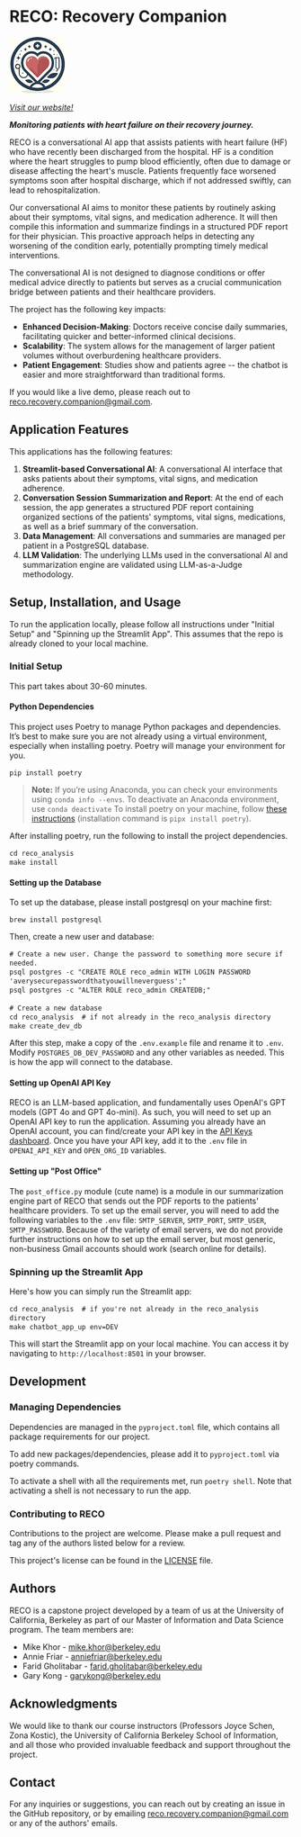 # RECO: Recovery Companion

![RECO logo](reco_analysis/docs/reco_logo.jpeg)

[_Visit our website!_](https://recoverycompanion.github.io/reco/)

___Monitoring patients with heart failure on their recovery journey.___

RECO is a conversational AI app that assists patients with heart failure (HF) who have recently been discharged from the hospital. HF is a condition where the heart struggles to pump blood efficiently, often due to damage or disease affecting the heart's muscle. Patients frequently face worsened symptoms soon after hospital discharge, which if not addressed swiftly, can lead to rehospitalization.

Our conversational AI aims to monitor these patients by routinely asking about their symptoms, vital signs, and medication adherence. It will then compile this information and summarize findings in a structured PDF report for their physician. This proactive approach helps in detecting any worsening of the condition early, potentially prompting timely medical interventions.

The conversational AI is not designed to diagnose conditions or offer medical advice directly to patients but serves as a crucial communication bridge between patients and their healthcare providers.

The project has the following key impacts:

- __Enhanced Decision-Making__: Doctors receive concise daily summaries, facilitating quicker and better-informed clinical decisions.
- __Scalability__: The system allows for the management of larger patient volumes without overburdening healthcare providers.
- __Patient Engagement__: Studies show and patients agree -- the chatbot is easier and more straightforward than traditional forms.

If you would like a live demo, please reach out to <reco.recovery.companion@gmail.com>.

## Application Features

This applications has the following features:

1. __Streamlit-based Conversational AI__: A conversational AI interface that asks patients about their symptoms, vital signs, and medication adherence.
2. __Conversation Session Summarization and Report__: At the end of each session, the app generates a structured PDF report containing organized sections of the patients' symptoms, vital signs, medications, as well as a brief summary of the conversation.
3. __Data Management__: All conversations and summaries are managed per patient in a PostgreSQL database.
4. __LLM Validation__: The underlying LLMs used in the conversational AI and summarization engine are validated using LLM-as-a-Judge methodology.

## Setup, Installation, and Usage

To run the application locally, please follow all instructions under "Initial Setup" and "Spinning up the Streamlit App". This assumes that the repo is already cloned to your local machine.

### Initial Setup

This part takes about 30-60 minutes.

#### Python Dependencies

This project uses Poetry to manage Python packages and dependencies. It’s best to make sure you are not already using a virtual environment, especially when installing poetry. Poetry will manage your environment for you.

```{bash}
pip install poetry
```

> __Note:__ If you’re using Anaconda, you can check your environments using `conda info --envs`. To deactivate an Anaconda environment, use `conda deactivate` To install poetry on your machine, follow [these instructions](https://python-poetry.org/docs/) (installation command is `pipx install poetry`).

After installing poetry, run the following to install the project dependencies.

```{bash}
cd reco_analysis
make install
```

#### Setting up the Database

To set up the database, please install postgresql on your machine first:

```{bash}
brew install postgresql
```

Then, create a new user and database:

```{bash}
# Create a new user. Change the password to something more secure if needed.
psql postgres -c "CREATE ROLE reco_admin WITH LOGIN PASSWORD 'averysecurepasswordthatyouwillneverguess';"
psql postgres -c "ALTER ROLE reco_admin CREATEDB;"

# Create a new database
cd reco_analysis  # if not already in the reco_analysis directory
make create_dev_db
```

After this step, make a copy of the `.env.example` file and rename it to `.env`. Modify `POSTGRES_DB_DEV_PASSWORD` and any other variables as needed. This is how the app will connect to the database.

#### Setting up OpenAI API Key

RECO is an LLM-based application, and fundamentally uses OpenAI's GPT models (GPT 4o and GPT 4o-mini). As such, you will need to set up an OpenAI API key to run the application. Assuming you already have an OpenAI account, you can find/create your API key in the [API Keys dashboard](https://platform.openai.com/api-keys). Once you have your API key, add it to the `.env` file in `OPENAI_API_KEY` and `OPEN_ORG_ID` variables.

#### Setting up "Post Office"

The `post_office.py` module (cute name) is a module in our summarization engine part of RECO that sends out the PDF reports to the patients' healthcare providers. To set up the email server, you will need to add the following variables to the `.env` file: `SMTP_SERVER`, `SMTP_PORT`, `SMTP_USER`, `SMTP_PASSWORD`. Because of the variety of email servers, we do not provide further instructions on how to set up the email server, but most generic, non-business Gmail accounts should work (search online for details).

### Spinning up the Streamlit App

Here's how you can simply run the Streamlit app:

```{bash}
cd reco_analysis  # if you're not already in the reco_analysis directory
make chatbot_app_up env=DEV
```

This will start the Streamlit app on your local machine. You can access it by navigating to `http://localhost:8501` in your browser.

## Development

### Managing Dependencies

Dependencies are managed in the `pyproject.toml` file, which contains all package requirements for our project.

To add new packages/dependencies, please add it to `pyproject.toml` via poetry commands.

To activate a shell with all the requirements met, run `poetry shell`. Note that activating a shell is not necessary to run the app.

### Contributing to RECO

Contributions to the project are welcome. Please make a pull request and tag any of the authors listed below for a review.

This project's license can be found in the [LICENSE](reco_analysis/LICENSE) file.

## Authors

RECO is a capstone project developed by a team of us at the University of California, Berkeley as part of our Master of Information and Data Science program. The team members are:

- Mike Khor - <mike.khor@berkeley.edu>
- Annie Friar - <anniefriar@berkeley.edu>
- Farid Gholitabar - <farid.gholitabar@berkeley.edu>
- Gary Kong - <garykong@berkeley.edu>

## Acknowledgments

We would like to thank our course instructors (Professors Joyce Schen, Zona Kostic), the University of California Berkeley School of Information, and all those who provided invaluable feedback and support throughout the project.

## Contact

For any inquiries or suggestions, you can reach out by creating an issue in the GitHub repository, or by emailing <reco.recovery.companion@gmail.com> or any of the authors' emails.
